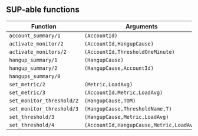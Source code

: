 ## SUP-able functions

| Function | Arguments | Description |
| -------- | --------- | ----------- |
| `account_summary/1` | `(AccountId)` | |
| `activate_monitor/2` | `(AccountId,HangupCause)` | |
| `activate_monitors/2` | `(AccountId,ThresholdOneMinute)` | |
| `hangup_summary/1` | `(HangupCause)` | |
| `hangup_summary/2` | `(HangupCause,AccountId)` | |
| `hangups_summary/0` |  | |
| `set_metric/2` | `(Metric,LoadAvg)` | |
| `set_metric/3` | `(AccountId,Metric,LoadAvg)` | |
| `set_monitor_threshold/2` | `(HangupCause,TOM)` | |
| `set_monitor_threshold/3` | `(HangupCause,ThresholdName,T)` | |
| `set_threshold/3` | `(HangupCause,Metric,LoadAvg)` | |
| `set_threshold/4` | `(AccountId,HangupCause,Metric,LoadAvg)` | |
